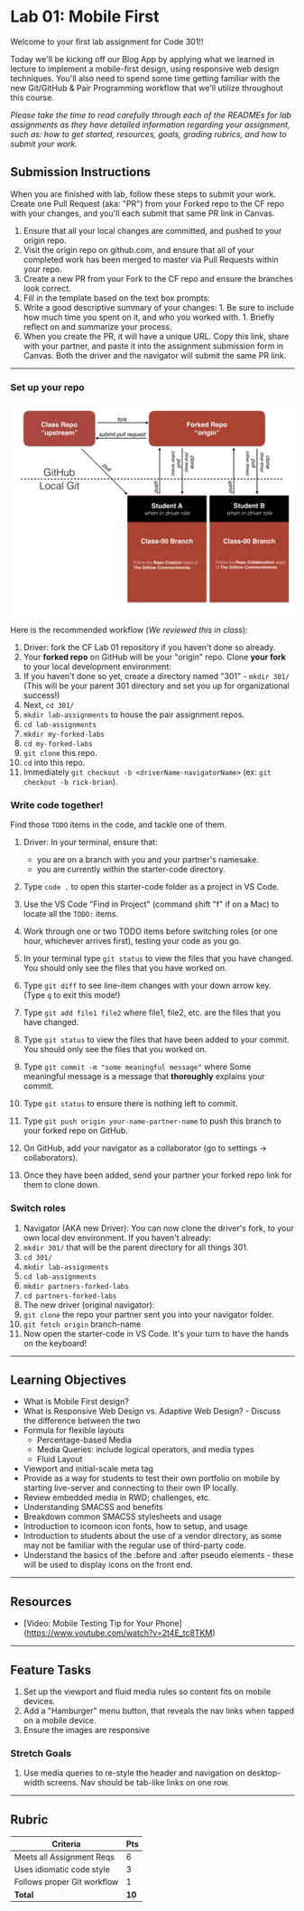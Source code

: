 Lab 01: Mobile First
=======

Welcome to your first lab assignment for Code 301!!

Today we'll be kicking off our Blog App by applying what we learned in lecture to implement a mobile-first design, using responsive web design techniques. You'll also need to spend some time getting familiar with the new Git/GitHub & Pair Programming workflow that we'll utilize throughout this course.

*Please take the time to read carefully through each of the READMEs for lab assignments as they have detailed information regarding your assignment, such as: how to get started, resources, goals, grading rubrics, and how to submit your work.*

## Submission Instructions
When you are finished with lab, follow these steps to submit your work. Create one Pull Request (aka: "PR") from your Forked repo to the CF repo with your changes, and you'll each submit that same PR link in Canvas.

1. Ensure that all your local changes are committed, and pushed to your origin repo.
1. Visit the origin repo on github.com, and ensure that all of your completed work has been merged to master via Pull Requests within your repo.
1. Create a new PR from your Fork to the CF repo and ensure the branches look correct.
1. Fill in the template based on the text box prompts:
  1. Write a good descriptive summary of your changes:
    1. Be sure to include how much time you spent on it, and who you worked with.
    1. Briefly reflect on and summarize your process.
1. When you create the PR, it will have a unique URL. Copy this link, share with your partner, and paste it into the assignment submission form in Canvas. Both the driver and the navigator will submit the same PR link.

---

### Set up your repo

![High-level Overview: Git Workflow](gitflow_front.png)

Here is the recommended workflow (*We reviewed this in class*):

1. Driver: fork the CF Lab 01 repository if you haven't done so already.
1. Your **forked repo** on GitHub will be your "origin" repo. Clone **your fork** to your local development environment:
  1. If you haven't done so yet, create a directory named "301" - `mkdir 301/` (This will be your parent 301 directory and set you up for organizational success!)
  1. Next, `cd 301/`
  1. `mkdir lab-assignments` to house the pair assignment repos.
  1. `cd lab-assignments`
  2. `mkdir my-forked-labs`
  3. `cd my-forked-labs`
  1. `git clone` this repo.
  1. `cd` into this repo.
  1. Immediately `git checkout -b <driverName-navigatorName>` (ex: `git checkout -b rick-brian`).  

### Write code together!

Find those `TODO` items in the code, and tackle one of them.

1. Driver: In your terminal, ensure that:
   - you are on a branch with you and your partner's namesake.
   - you are currently within the starter-code directory.

1. Type `code .` to open this starter-code folder as a project in VS Code.
1. Use the VS Code "Find in Project" (command shift "f" if on a Mac) to locate all the `TODO:` items.
1. Work through one or two TODO items before switching roles (or one hour, whichever arrives first), testing your code as you go.
1. In your terminal type `git status` to view the files that you have changed. You should only see the files that you have worked on.
2. Type `git diff` to see line-item changes with your down arrow key. (Type `q` to exit this mode!)
1. Type `git add file1 file2` where file1, file2, etc. are the files that you have changed.
1. Type `git status` to view the files that have been added to your commit. You should only see the files that you worked on.
1. Type `git commit -m "some meaningful message"` where Some meaningful message is a message that **thoroughly** explains your commit.
1. Type `git status` to ensure there is nothing left to commit.
1. Type `git push origin your-name-partner-name` to push this branch to your forked repo on GitHub.
2. On GitHub, add your navigator as a collaborator (go to settings -> collaborators).
3. Once they have been added, send your partner your forked repo link for them to clone down.

### Switch roles

1. Navigator (AKA new Driver): You can now clone the driver's fork, to your own local dev environment. If you haven't already:
2. `mkdir 301/` that will be the parent directory for all things 301.
3. `cd 301/`
4. `mkdir lab-assignments`
5. `cd lab-assignments`
6. `mkdir partners-forked-labs`
7. `cd partners-forked-labs`
8. The new driver (original navigator):
  1. `git clone` the repo your partner sent you into your navigator folder.
  2. `git fetch origin` branch-name
  2. Now open the starter-code in VS Code. It's your turn to have the hands on the keyboard!

---

## Learning Objectives
* What is Mobile First design?
* What is Responsive Web Design vs. Adaptive Web Design? - Discuss the difference between the two
* Formula for flexible layouts
  * Percentage-based Media
  * Media Queries: include logical operators, and media types
  * Fluid Layout
* Viewport and initial-scale meta tag
* Provide as a way for students to test their own portfolio on mobile by starting live-server and connecting to their own IP locally.
* Review embedded media in RWD; challenges, etc.
* Understanding SMACSS and benefits
* Breakdown common SMACSS stylesheets and usage
* Introduction to icomoon icon fonts, how to setup, and usage
* Introduction to students about the use of a vendor directory, as some may not be familiar with the  regular use of third-party code.
* Understand the basics of the :before and :after pseudo elements - these will be used to display icons on the front end.

---

## Resources  
- [Video: Mobile Testing Tip for Your Phone] (https://www.youtube.com/watch?v=2t4E_tc8TKM)

---

## Feature Tasks  
1. Set up the viewport and fluid media rules so content fits on mobile devices.
1. Add a "Hamburger" menu button, that reveals the nav links when tapped on a mobile device.
2. Ensure the images are responsive

### Stretch Goals
1. Use media queries to re-style the header and navigation on desktop-width screens. Nav should be tab-like links on one row.

---

## Rubric  
Criteria | Pts
---|---
Meets all Assignment Reqs | 6
Uses idiomatic code style | 3
Follows proper Git workflow | 1
**Total** | **10**


